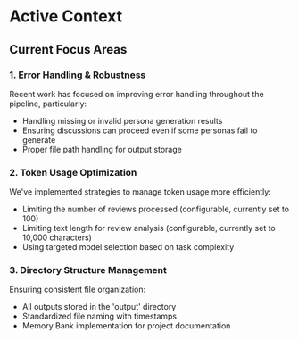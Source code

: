 # Active Context

## Current Focus Areas

### 1. Error Handling & Robustness

Recent work has focused on improving error handling throughout the pipeline, particularly:

- Handling missing or invalid persona generation results
- Ensuring discussions can proceed even if some personas fail to generate
- Proper file path handling for output storage

### 2. Token Usage Optimization

We've implemented strategies to manage token usage more efficiently:

- Limiting the number of reviews processed (configurable, currently set to 100)
- Limiting text length for review analysis (configurable, currently set to 10,000 characters)
- Using targeted model selection based on task complexity

### 3. Directory Structure Management

Ensuring consistent file organization:

- All outputs stored in the 'output' directory
- Standardized file naming with timestamps
- Memory Bank implementation for project documentation
